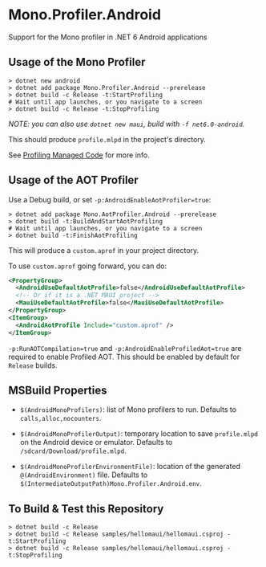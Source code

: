 # Mono.Profiler.Android

Support for the Mono profiler in .NET 6 Android applications

## Usage of the Mono Profiler

```dotnetcli
> dotnet new android
> dotnet add package Mono.Profiler.Android --prerelease
> dotnet build -c Release -t:StartProfiling
# Wait until app launches, or you navigate to a screen
> dotnet build -c Release -t:StopProfiling
```
_NOTE: you can also use `dotnet new maui`, build with `-f net6.0-android`._

This should produce `profile.mlpd` in the project's directory.

See [Profiling Managed Code][profiling] for more info.

[profiling]: https://github.com/xamarin/xamarin-android/blob/98d61e54736fda9e79fda62d49d20d9e7bc26ce7/Documentation/guides/profiling.md#profiling-managed-code

## Usage of the AOT Profiler

Use a Debug build, or set `-p:AndroidEnableAotProfiler=true`:

```dotnetcli
> dotnet add package Mono.AotProfiler.Android --prerelease
> dotnet build -t:BuildAndStartAotProfiling
# Wait until app launches, or you navigate to a screen
> dotnet build -t:FinishAotProfiling
```

This will produce a `custom.aprof` in your project directory.

To use `custom.aprof` going forward, you can do:

```xml
<PropertyGroup>
  <AndroidUseDefaultAotProfile>false</AndroidUseDefaultAotProfile>
  <!-- Or if it is a .NET MAUI project -->
  <MauiUseDefaultAotProfile>false</MauiUseDefaultAotProfile>
</PropertyGroup>
<ItemGroup>
  <AndroidAotProfile Include="custom.aprof" />
</ItemGroup>
```

`-p:RunAOTCompilation=true` and `-p:AndroidEnableProfiledAot=true` are
required to enable Profiled AOT. This should be enabled by default
for `Release` builds.

## MSBuild Properties

* `$(AndroidMonoProfilers)`: list of Mono profilers to run. Defaults
  to `calls,alloc,nocounters`.

* `$(AndroidMonoProfilerOutput)`: temporary location to save
  `profile.mlpd` on the Android device or emulator. Defaults to
  `/sdcard/Download/profile.mlpd`.

* `$(AndroidMonoProfilerEnvironmentFile)`: location of the generated
  `@(AndroidEnvironment)` file. Defaults to
  `$(IntermediateOutputPath)Mono.Profiler.Android.env`.

## To Build & Test this Repository

```dotnetcli
> dotnet build -c Release
> dotnet build -c Release samples/hellomaui/hellomaui.csproj -t:StartProfiling
> dotnet build -c Release samples/hellomaui/hellomaui.csproj -t:StopProfiling
```
